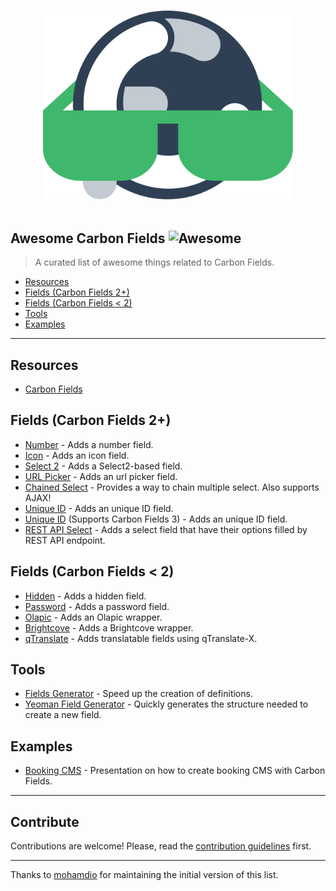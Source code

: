<p align="center">
	<br>
	<img width="400" src="./media/logo.svg">
	<br>
	<br>
</p>

## Awesome Carbon Fields ![Awesome](https://cdn.rawgit.com/sindresorhus/awesome/d7305f38d29fed78fa85652e3a63e154dd8e8829/media/badge.svg)

> A curated list of awesome things related to Carbon Fields.

- [Resources](#resources)
- [Fields (Carbon Fields 2+)](#fields-above-2)
- [Fields (Carbon Fields < 2)](#fields-below-2)
- [Tools](#tools)
- [Examples](examples)

---

## Resources

- [Carbon Fields](https://github.com/htmlburger/carbon-fields-plugin)

## Fields (Carbon Fields 2+)

- [Number](https://github.com/htmlburger/carbon-field-number) - Adds a number field.
- [Icon](https://github.com/htmlburger/carbon-field-icon) - Adds an icon field.
- [Select 2](https://github.com/dmhendricks/carbon-field-select-multiple) - Adds a Select2-based field.
- [URL Picker](https://github.com/iamntz/carbon-fields-urlpicker) - Adds an url picker field.
- [Chained Select](https://github.com/iamntz/carbon-chained-select) - Provides a way to chain multiple select. Also supports AJAX!
- [Unique ID](https://github.com/iamntz/carbon-uniqid) - Adds an unique ID field.
- [Unique ID](https://github.com/ynacorp/carbon-field-uniqid) (Supports Carbon Fields 3) - Adds an unique ID field.
- [REST API Select](https://github.com/elvishp2006/carbon-field-rest-api-select) - Adds a select field that have their options filled by REST API endpoint.

## Fields (Carbon Fields < 2)

- [Hidden](https://github.com/pkostadinov-2create/carbon-field-hidden) - Adds a hidden field.
- [Password](https://github.com/pkostadinov-2create/carbon-field-password) - Adds a password field.
- [Olapic](https://github.com/schrapel/carbon-fields-olapic) - Adds an Olapic wrapper.
- [Brightcove](https://github.com/schrapel/carbon-fields-brightcove) - Adds a Brightcove wrapper.
- [qTranslate](https://github.com/appristas/carbon-fields-qtranslate) - Adds translatable fields using qTranslate-X.

## Tools

- [Fields Generator](https://wpcodewizard.com/) - Speed up the creation of definitions.
- [Yeoman Field Generator](https://github.com/iamntz/yeoman-carbon-field-generator) - Quickly generates the structure needed to create a new field.

## Examples

- [Booking CMS](https://benbroide.com/presentation/carbon-fields/) - Presentation on how to create booking CMS with Carbon Fields.

---

## Contribute

Contributions are welcome! Please, read the [contribution guidelines](CONTRIBUTING.md) first.

---

Thanks to [mohamdio](https://github.com/mohamdio) for maintaining the initial version of this list.

